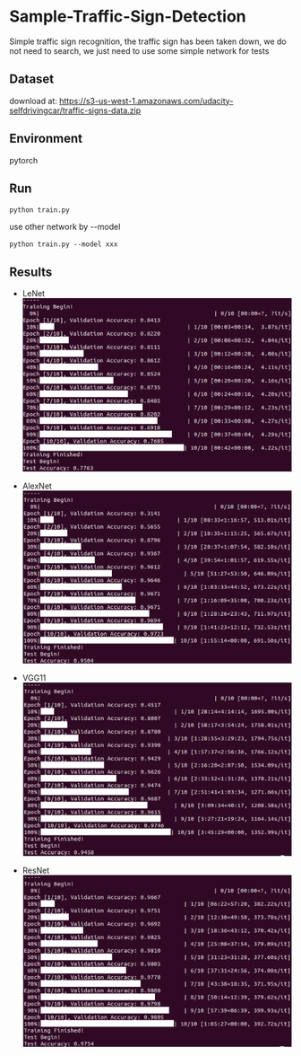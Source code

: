 # Sample-Traffic-Sign-Detection
Simple traffic sign recognition, the traffic sign has been taken down, we do not need to search, we just need to use some simple network for tests

## Dataset

download at: https://s3-us-west-1.amazonaws.com/udacity-selfdrivingcar/traffic-signs-data.zip

## Environment

pytorch

## Run

```
python train.py
```

use other network by --model
```
python train.py --model xxx
```

## Results

- LeNet  
![alt text](config/image.png)

- AlexNet  
![alt text](config/image-2.png)

- VGG11  
![alt text](config/image-3.png)

- ResNet  
![alt text](config/image-1.png)
